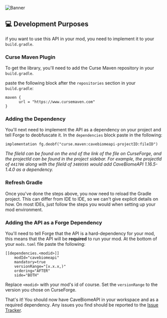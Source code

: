 ![Banner](https://media.discordapp.net/attachments/751216523330322564/899141043960815647/unknown.png)

## **💻 Development Purposes**
if you want to use this API in your mod, you need to implement it to your `build.gradle`.

### **Curse Maven Plugin**
To get the library, you'll need to add the Curse Maven repository in your `build.gradle`.

paste the following block after the `repositories` section in your `build.gradle`:

    maven {
          url = "https://www.cursemaven.com"
    }
### **Adding the Dependency**
You'll next need to implement the API as a dependency on your project and tell Forge to deobfuscate it. In the `dependencies` block paste in the following:

    implementation fg.deobf("curse.maven:cavebiomeapi-projectID:fileID")
*The fileId can be found on the end of the link of the file on CurseForge, and the projectId can be found in the project sidebar. For example, the projectId of `441706` along with the fileId of `3489595` would add CaveBiomeAPI 1.16.5-1.4.0 as a dependency.*

### **Refresh Gradle**
Once you've done the steps above, you now need to reload the Gradle project. This can differ from IDE to IDE, so we can't give explicit details on how. On most IDEs, just follow the steps you would when setting up your mod environment.

### **Adding the API as a Forge Dependency**
You'll need to tell Forge that the API is a hard-dependency for your mod, this means that the API will be **required** to run your mod. At the bottom of your `mods.toml` file paste the following:
```
[[dependencies.<modid>]]
    modId="cavebiomeapi"
    mandatory=true
    versionRange="[x.x.x,)"
    ordering="AFTER"
    side="BOTH"
```
Replace `<modid>` with your mod's id of course. Set the `versionRange` to the version you chose on CurseForge.

That's it! You should now have CaveBiomeAPI in your workspace and as a required dependency. Any issues you find should be reported to the [Issue Tracker](https://github.com/ItsBlackGear/CaveBiomeAPI/issues).
